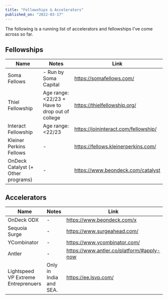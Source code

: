```yaml
---
title: "Fellowships & Accelerators"
published_on: "2022-03-17"
---
```


The following is a running list of accelerators and fellowships I've come across so far.

## Fellowships

| Name                               | Notes                                           | Link                                 |
| ---------------------------------- | ----------------------------------------------- | ------------------------------------ |
| Soma Fellows                       | - Run by Soma Capital                           | https://somafellows.com/             |
| Thiel Fellowship                   | Age range: <22/23 + Have to drop out of college | https://thielfellowship.org/         |
| Interact Fellowship                | Age range: <22/23                               | https://joininteract.com/fellowship/ |
| Kleiner Perkins Fellows            | -                                               | https://fellows.kleinerperkins.com/  |
| OnDeck Catalyst (+ Other programs) | -                                               | https://www.beondeck.com/catalyst    |

## Accelerators

| Name                                | Notes                  | Link                                      |
| ----------------------------------- | ---------------------- | ----------------------------------------- |
| OnDeck ODX                          | -                      | https://www.beondeck.com/x                |
| Sequoia Surge                       | -                      | https://www.surgeahead.com/               |
| YCombinator                         | -                      | https://www.ycombinator.com/              |
| Antler                              | -                      | https://www.antler.co/platform/#apply-now |
| Lightspeed VP Extreme Entreprenuers | Only in India and SEA. | https://ee.lsvp.com/                      |
